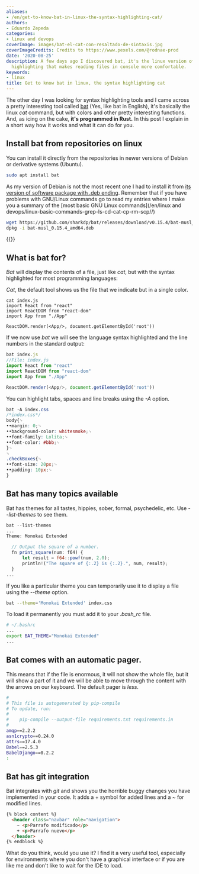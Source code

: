 ```yaml
---
aliases:
- /en/get-to-know-bat-in-linux-the-syntax-highlighting-cat/
authors:
- Eduardo Zepeda
categories:
- linux and devops
coverImage: images/bat-el-cat-con-resaltado-de-sintaxis.jpg
coverImageCredits: Credits to https://www.pexels.com/@rodnae-prod
date: '2020-08-25'
description: A few days ago I discovered bat, it's the linux version of cat with syntax
  highlighting that makes reading files in console more comfortable.
keywords:
- linux
title: Get to know bat in linux, the syntax highlighting cat
---
```


The other day I was looking for syntax highlighting tools and I came across a pretty interesting tool called [bat](https://github.com/sharkdp/bat#?) (Yes, like bat in English), it's basically the linux _cat_ command, but with colors and other pretty interesting functions. And, as icing on the cake, **it's programmed in Rust.** In this post I explain in a short way how it works and what it can do for you.

## Install bat from repositories on linux

You can install it directly from the repositories in newer versions of Debian or derivative systems (Ubuntu).

```bash
sudo apt install bat
```

As my version of Debian is not the most recent one I had to install it from [its version of software package with .deb ending](https://github.com/sharkdp/bat/releases#?). Remember that if you have problems with GNU/Linux commands go to read my entries where I make you a summary of the [most basic GNU Linux commands](/en/linux and devops/linux-basic-commands-grep-ls-cd-cat-cp-rm-scp//)

```bash
wget https://github.com/sharkdp/bat/releases/download/v0.15.4/bat-musl_0.15.4_amd64.deb
dpkg -i bat-musl_0.15.4_amd64.deb
```

{{<ad>}}

## What is bat for?

_Bat_ will display the contents of a file, just like _cat_, but with the syntax highlighted for most programming languages:

_Cat_, the default tool shows us the file that we indicate but in a single color.

```
cat index.js
import React from "react"
import ReactDOM from "react-dom"
import App from "./App"

ReactDOM.render(<App/>, document.getElementById('root'))
```

If we now use _bat_ we will see the language syntax highlighted and the line numbers in the standard output:

```javascript
bat index.js
//File: index.js
import React from "react"
import ReactDOM from "react-dom"
import App from "./App"

ReactDOM.render(<App/>, document.getElementById('root'))
```

You can highlight tabs, spaces and line breaks using the _-A_ option.

```css
bat -A index.css
/*index.css*/
body{␊
••margin: 0;␊
••background-color: whitesmoke;␊
••font-family: Lolita;␊
••font-color: #bbb;␊
}␊
␊
.checkBoxes{␊
••font-size: 20px;␊
••padding: 10px;␊
}
```

## Bat has many topics available

Bat has themes for all tastes, hippies, sober, formal, psychedelic, etc. Use _--list-themes_ to see them.

```javascript
bat --list-themes
...
Theme: Monokai Extended

  // Output the square of a number.
  fn print_square(num: f64) {
      let result = f64::powf(num, 2.0);
      println!("The square of {:.2} is {:.2}.", num, result);
  }
...
```

If you like a particular theme you can temporarily use it to display a file using the _--theme_ option.

```bash
bat --theme='Monokai Extended' index.css
```

To load it permanently you must add it to your _.bash_rc_ file.

```bash
# ~/.bashrc
...
export BAT_THEME="Monokai Extended"
...
```

## Bat comes with an automatic pager.

This means that if the file is enormous, it will not show the whole file, but it will show a part of it and we will be able to move through the content with the arrows on our keyboard. The default pager is _less_.

```bash
#
# This file is autogenerated by pip-compile
# To update, run:
#
#    pip-compile --output-file requirements.txt requirements.in
#
amqp==2.2.2
asn1crypto==0.24.0
attrs==17.4.0
Babel==2.5.3
BabelDjango==0.2.2
:
```

## Bat has git integration

Bat integrates with _git_ and shows you the horrible buggy changes you have implemented in your code. It adds a + symbol for added lines and a ~ for modified lines.

```html
{% block content %}
  <header class="navbar" role="navigation">
    ~ <p>Parrafo modificado</p>
    + <p>Parrafo nuevo</p>
  </header>
{% endblock %}
```

What do you think, would you use it? I find it a very useful tool, especially for environments where you don't have a graphical interface or if you are like me and don't like to wait for the IDE to load.